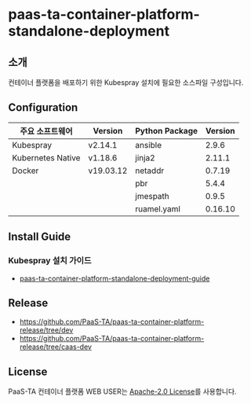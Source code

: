# paas-ta-container-platform-standalone-deployment
## 소개

컨테이너 플랫폼을 배포하기 위한 Kubespray 설치에 필요한 소스파일 구성입니다.

## Configuration
|주요 소프트웨어|Version|Python Package|Version
|---|---|---|---|
|Kubespray|v2.14.1|ansible|2.9.6|
|Kubernetes Native|v1.18.6|jinja2|2.11.1|
|Docker|v19.03.12|netaddr|0.7.19|
|||pbr|5.4.4|
|||jmespath|0.9.5|
|||ruamel.yaml|0.16.10|

## Install Guide
### Kubespray 설치 가이드
- [paas-ta-container-platform-standalone-deployment-guide](https://github.com/PaaS-TA/paas-ta-container-platform/blob/dev/install-guide/standalone/paas-ta-container-platform-standalone-deployment-guide-v1.0.md)

## Release
- https://github.com/PaaS-TA/paas-ta-container-platform-release/tree/dev
- https://github.com/PaaS-TA/paas-ta-container-platform-release/tree/caas-dev

## License
PaaS-TA 컨테이너 플랫폼 WEB USER는 [Apache-2.0 License](http://www.apache.org/licenses/LICENSE-2.0)를 사용합니다.
